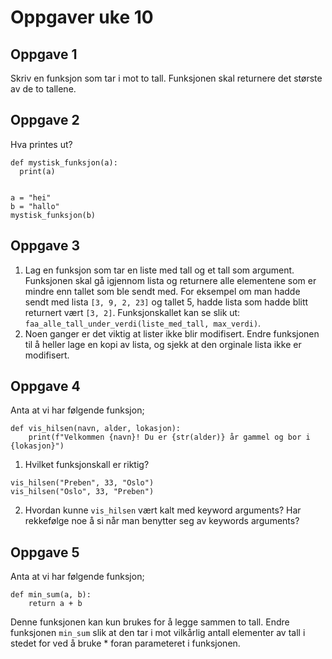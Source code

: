 # Oppgaver uke 10


## Oppgave 1
Skriv en funksjon som tar i mot to tall. Funksjonen skal returnere det største av de to tallene.

## Oppgave 2
Hva printes ut?

```
def mystisk_funksjon(a):
  print(a)
  
  
a = "hei"
b = "hallo"
mystisk_funksjon(b)
```

## Oppgave 3
1. Lag en funksjon som tar en liste med tall og et tall som argument. Funksjonen skal gå igjennom lista og returnere alle elementene som er mindre enn tallet som ble sendt med. For eksempel om man hadde sendt med lista `[3, 9, 2, 23]` og tallet 5, hadde lista som hadde blitt returnert vært `[3, 2]`. Funksjonskallet kan se slik ut: 
```faa_alle_tall_under_verdi(liste_med_tall, max_verdi)```.
2. Noen ganger er det viktig at lister ikke blir modifisert. Endre funksjonen til å heller lage en kopi av lista, og sjekk at den orginale lista ikke er modifisert.

## Oppgave 4
Anta at vi har følgende funksjon;

```
def vis_hilsen(navn, alder, lokasjon):
    print(f"Velkommen {navn}! Du er {str(alder)} år gammel og bor i {lokasjon}")
```

1. Hvilket funksjonskall er riktig?
```
vis_hilsen("Preben", 33, "Oslo")
vis_hilsen("Oslo", 33, "Preben")
```
2. Hvordan kunne `vis_hilsen` vært kalt med keyword arguments? Har rekkefølge noe å si når man benytter seg av keywords arguments?

## Oppgave 5
Anta at vi har følgende funksjon;
```
def min_sum(a, b):
    return a + b
```
Denne funksjonen kan kun brukes for å legge sammen to tall. Endre funksjonen `min_sum` slik at den tar i mot vilkårlig antall elementer av tall i stedet for ved å bruke * foran parameteret i funksjonen. 


